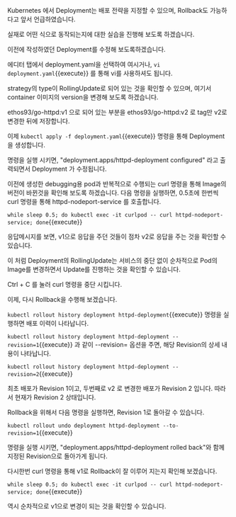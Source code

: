 Kubernetes 에서 Deployment는 배포 전략을 지정할 수 있으며, Rollback도 가능하다고 앞서 언급하였습니다.

실재로 어떤 식으로 동작되는지에 대한 실습을 진행해 보도록 하겠습니다.

이전에 작성하였던 Deployment를 수정해 보도록하겠습니다.

에디터 탭에서 deployment.yaml을 선택하여 여시거나, `vi deployment.yaml`{{execute}} 를 통해 vi를 사용하셔도 됩니다.

strategy의 type이 RollingUpdate로 되어 있는 것을 확인할 수 있으며, 여기서 container 이미지의 version을 변경해 보도록 하겠습니다.

ethos93/go-httpd:v1 으로 되어 있는 부분을 ethos93/go-httpd:v2 로 tag만 v2로 변경한 뒤에 저장합니다.

이제 `kubectl apply -f deployment.yaml`{{execute}} 명령을 통해 Deployment 을 생성합니다.

명령을 실행 시키면, "deployment.apps/httpd-deployment configured" 라고 출력되면서 Deployment 가 수정됩니다.

이전에 생성한 debugging용 pod과 반복적으로 수행되는 curl 명령을 통해 Image의 버전이 바뀐것을 확인해 보도록 하겠습니다.
다음 명령을 실행하면, 0.5초에 한번씩 curl 명령을 통해 httpd-nodeport-service 를 호출합니다.

`while sleep 0.5; do kubectl exec -it curlpod -- curl httpd-nodeport-service; done`{{execute}}

응답메시지를 보면, v1으로 응답을 주던 것들이 점차 v2로 응답을 주는 것을 확인할 수 있습니다.

이 처럼 Deployment의 RollingUpdate는 서비스의 중단 없이 순차적으로 Pod의 Image를 변경하면서 Update를 진행하는 것을 확인할 수 있습니다.

Ctrl + C 를 눌러 curl 명령을 중단 시킵니다.

이제, 다시 Rollback을 수행해 보겠습니다.

`kubectl rollout history deployment httpd-deployment`{{execute}} 명령을 실행하면 배포 이력이 나타납니다.

`kubectl rollout history deployment httpd-deployment --revision=1`{{execute}} 과 같이 --revision= 옵션을 주면, 해당 Revision의 상세 내용이 나타납니다.

`kubectl rollout history deployment httpd-deployment --revision=2`{{execute}}

최초 배포가 Revision 1이고, 두번째로 v2 로 변경한 배포가 Revision 2 입니다. 따라서 현재가 Revision 2 상태입니다.

Rollback을 위해서 다음 명령을 실행하면, Revision 1로 돌아갈 수 있습니다.

`kubectl rollout undo deployment httpd-deployment --to-revision=1`{{execute}}

명령을 실행 시키면, "deployment.apps/httpd-deployment rolled back"와 함께 지정된 Revision으로 돌아가게 됩니다.

다시한번 curl 명령을 통해 v1로 Rollback이 잘 이루어 지는지 확인해 보겠습니다.

`while sleep 0.5; do kubectl exec -it curlpod -- curl httpd-nodeport-service; done`{{execute}}

역시 순차적으로 v1으로 변경이 되는 것을 확인할 수 있습니다.
